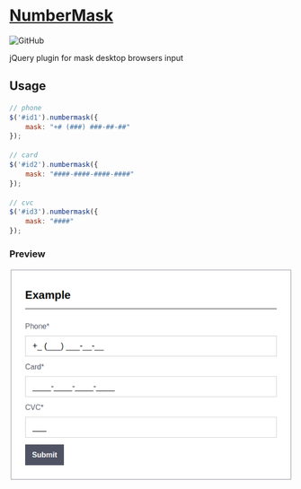 [NumberMask](https://keygenqt.com/work/js-numbermask)
===================

![GitHub](https://img.shields.io/github/license/keygenqt/js-numbermask)

jQuery plugin for mask desktop browsers input

## Usage

```js
// phone
$('#id1').numbermask({
    mask: "+# (###) ###-##-##"
});

// card
$('#id2').numbermask({
    mask: "####-####-####-####"
});

// cvc
$('#id3').numbermask({
    mask: "####"
});
```

### Preview

![picture](preview.png)
